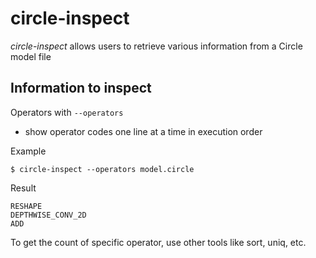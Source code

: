 # circle-inspect

_circle-inspect_ allows users to retrieve various information from a Circle model file

## Information to inspect

Operators with `--operators`
- show operator codes one line at a time in execution order

Example
```
$ circle-inspect --operators model.circle
```

Result
```
RESHAPE
DEPTHWISE_CONV_2D
ADD
```

To get the count of specific operator, use other tools like sort, uniq, etc.
